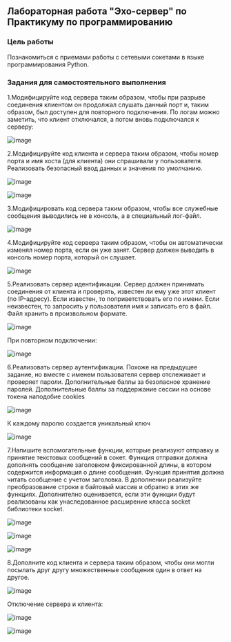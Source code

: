 ## Лабораторная работа "Эхо-сервер" по Практикуму по программированию
### Цель работы
Познакомиться с приемами работы с сетевыми сокетами в языке программирования Python.
### Задания для самостоятельного выполнения

1.Модифицируйте код сервера таким образом, чтобы при разрыве соединения клиентом он продолжал слушать данный порт и, таким образом, был доступен для повторного подключения.
По логам можно заметить, что клиент отключался, а потом вновь подключался к серверу:

![image](https://user-images.githubusercontent.com/70855182/139709919-e6e92ff3-bf89-4619-b614-6dd7c3818fd9.png)

2.Модифицируйте код клиента и сервера таким образом, чтобы номер порта и имя хоста (для клиента) они спрашивали у пользователя. Реализовать безопасный ввод данных и значения по умолчанию.

![image](https://user-images.githubusercontent.com/70855182/139710434-04b96eb1-a137-47bf-af50-042973fd6ae4.png)

![image](https://user-images.githubusercontent.com/70855182/139711114-4b080cbc-8509-4c6f-9ea3-f01e2a784095.png)

3.Модифицировать код сервера таким образом, чтобы все служебные сообщения выводились не в консоль, а в специальный лог-файл.

![image](https://user-images.githubusercontent.com/70855182/139710168-08fe09f1-8f87-4374-ae46-44ca22ec1fdf.png)

4.Модифицируйте код сервера таким образом, чтобы он автоматически изменял номер порта, если он уже занят. Сервер должен выводить в консоль номер порта, который он слушает.

![image](https://user-images.githubusercontent.com/70855182/139711435-265e5a86-7c99-4dac-9e7b-3be407fffed7.png)

5.Реализовать сервер идентификации. Сервер должен принимать соединения от клиента и проверять, известен ли ему уже этот клиент (по IP-адресу). Если известен, то поприветствовать его по имени. Если неизвестен, то запросить у пользователя имя и записать его в файл. Файл хранить в произвольном формате.

![image](https://user-images.githubusercontent.com/70855182/139711729-a8026718-fcda-4cd5-8d50-fb665677b9ce.png)

При повторном подключении:

![image](https://user-images.githubusercontent.com/70855182/139711754-6f1feabb-eda4-481e-9cc4-8ca62a18d944.png)

6.Реализовать сервер аутентификации. Похоже на предыдущее задание, но вместе с именем пользователя сервер отслеживает и проверяет пароли. Дополнительные баллы за безопасное хранение паролей. Дополнительные баллы за поддержание сессии на основе токена наподобие cookies

![image](https://user-images.githubusercontent.com/70855182/139711950-c005e82c-f411-4db6-abf6-8ae044722449.png)

К каждому паролю создается уникальный ключ

![image](https://user-images.githubusercontent.com/70855182/139712083-6a007431-b526-4c2e-af4c-8ffd20eb4632.png)

7.Напишите вспомогательные функции, которые реализуют отправку и принятие текстовых сообщений в сокет. Функция отправки должна дополнять сообщение заголовком фиксированной длины, в котором содержится информация о длине сообщения. Функция принятия должна читать сообщение с учетом заголовка. В дополнении реализуйте преобразование строки в байтовый массив и обратно в этих же функциях. Дополнително оценивается, если эти функции будут реализованы как унаследованное расширение класса socket библиотеки socket.

![image](https://user-images.githubusercontent.com/70855182/139712658-9575c64c-1204-4357-ae8a-c0921d6f73a0.png)

![image](https://user-images.githubusercontent.com/70855182/139712826-a519d09c-4eca-4b3e-812b-e728004b2951.png)

![image](https://user-images.githubusercontent.com/70855182/139712924-cbc1a836-d421-4078-9242-029ed95ad4c8.png)

8.Дополните код клиента и сервера таким образом, чтобы они могли посылать друг другу множественные сообщения один в ответ на другое.

![image](https://user-images.githubusercontent.com/70855182/139713071-c80abe93-bae8-486c-b6e8-dc8fe51e81d9.png)

Отключение сервера и клиента:

![image](https://user-images.githubusercontent.com/70855182/139713827-28024177-6a90-4060-9bdd-0e6696b2bde9.png)

![image](https://user-images.githubusercontent.com/70855182/139713857-53a7c4c3-1c67-4ca6-b2e2-35a4203be132.png)


